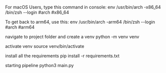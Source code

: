 For macOS Users, type this command in console:
env /usr/bin/arch -x86_64 /bin/zsh --login
#arch
#x86_64

To get back to arm64, use this:
env /usr/bin/arch -arm64 /bin/zsh --login
#arch
#arm64

navigate to project folder and create a venv
python -m venv venv

activate venv
source venv/bin/activate

install all the requirements
pip install -r requirements.txt

starting pipeline
python3 main.py
